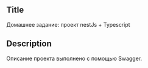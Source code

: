 ## Title

Домашнее задание: проект nestJs + Typescript

## Description

Описание проекта выполнено с помощью Swagger.
